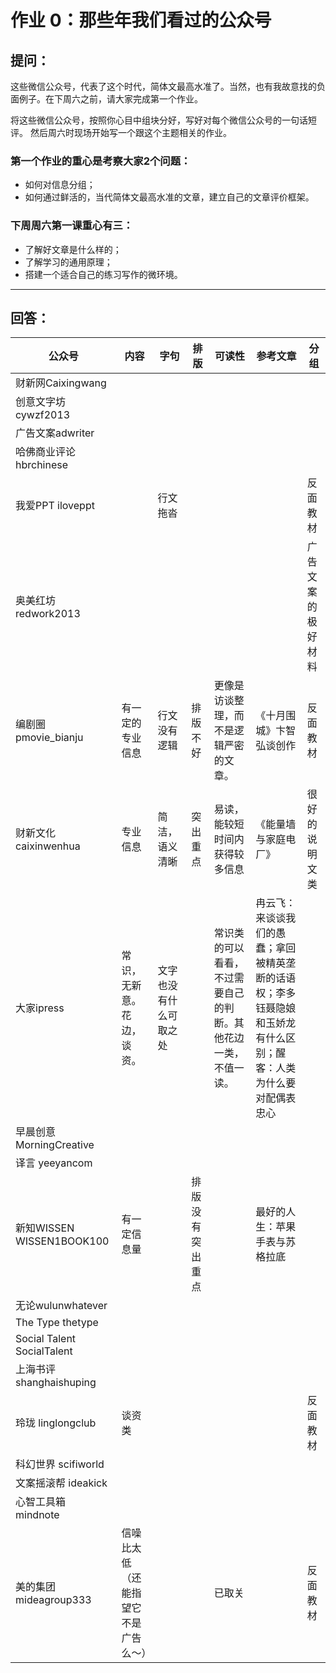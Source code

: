 # 作业 0：那些年我们看过的公众号
## 提问：

这些微信公众号，代表了这个时代，简体文最高水准了。当然，也有我故意找的负面例子。在下周六之前，请大家完成第一个作业。

将这些微信公众号，按照你心目中组块分好，写好对每个微信公众号的一句话短评。 然后周六时现场开始写一个跟这个主题相关的作业。
 
### 第一个作业的重心是考察大家2个问题：
 
*  如何对信息分组；
*  如何通过鲜活的，当代简体文最高水准的文章，建立自己的文章评价框架。
 
### 下周周六第一课重心有三：

* 了解好文章是什么样的；
* 了解学习的通用原理；
* 搭建一个适合自己的练习写作的微环境。



----------------------------------------------

## 回答：
公众号 | 内容 | 字句 |排版| 可读性 | 参考文章| 分组
---- | ---- | ---- | ---- | ---- |---- | ----
财新网Caixingwang| | 
创意文字坊cywzf2013 |  | 
广告文案adwriter | | 
哈佛商业评论hbrchinese | 
我爱PPT iloveppt| | 行文拖沓||||反面教材
奥美红坊 redwork2013||||||广告文案的极好材料
编剧圈 pmovie_bianju|有一定的专业信息|行文没有逻辑|排版不好|更像是访谈整理，而不是逻辑严密的文章。|《十月围城》卞智弘谈创作|反面教材
财新文化caixinwenhua|专业信息|简洁，语义清晰|突出重点|易读，能较短时间内获得较多信息|《能量墙与家庭电厂》|很好的说明文类
大家ipress|常识，无新意。花边，谈资。|文字也没有什么可取之处||常识类的可以看看，不过需要自己的判断。其他花边一类，不值一读。|冉云飞：来谈谈我们的愚蠢；拿回被精英垄断的话语权；李多钰聂隐娘和玉娇龙有什么区别；醒客：人类为什么要对配偶表忠心
早晨创意 MorningCreative|
译言 yeeyancom|
新知WISSEN WISSEN1BOOK100|有一定信息量||排版没有突出重点||最好的人生：苹果手表与苏格拉底 
无论wulunwhatever|
The Type thetype|
Social Talent SocialTalent|
上海书评shanghaishuping|
玲珑 linglongclub|谈资类|||||反面教材
科幻世界 scifiworld|
文案摇滚帮 ideakick|
心智工具箱 mindnote|
美的集团 mideagroup333|信噪比太低（还能指望它不是广告么～）|||已取关||反面教材
